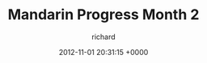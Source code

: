 ---
blog: richard
date: 2012-11-01 20:31:15 +0000
title: "Mandarin Progress Month 2"
author: richard
permalink: /languages/mandarin/month-2/
---